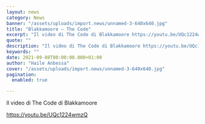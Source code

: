 ```yaml
---
layout: news
category: News
banner: "/assets/uploads/import.news/unnamed-3-640x640.jpg"
title: "Blakkamoore – The Code"
excerpt: "Il video di The Code di Blakkamoore https://youtu.be/UQc1224wmz"
quote: ""
description: "Il video di The Code di Blakkamoore https://youtu.be/UQc1224wmz"
keywords: ""
date: 2021-09-08T00:00:00.000+01:00
author: "Haile Anbessa"
cover: "/assets/uploads/import.news/unnamed-3-640x640.jpg"
pagination:
  enabled: true

---
```


Il video di The Code di Blakkamoore

https://youtu.be/UQc1224wmzQ